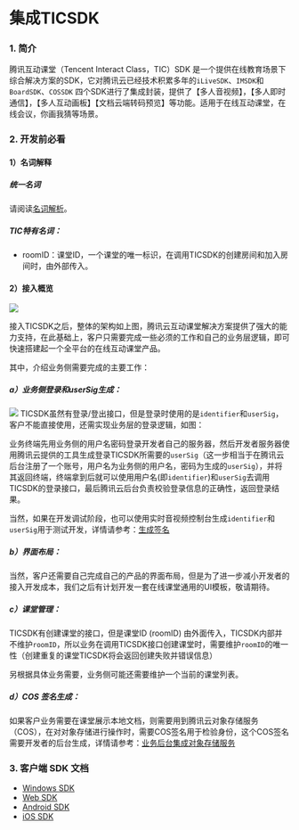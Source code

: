 # 集成TICSDK
### 1. 简介
腾讯互动课堂（Tencent Interact Class，TIC）SDK 是一个提供在线教育场景下综合解决方案的SDK，它对腾讯云已经技术积累多年的`iLiveSDK`、`IMSDK`和`BoardSDK`、`COSSDK`  四个SDK进行了集成封装，提供了【多人音视频】，【多人即时通信】，【多人互动画板】【文档云端转码预览】等功能。适用于在线互动课堂，在线会议，你画我猜等场景。

### 2. 开发前必看

#### 1）名词解释
##### 统一名词
请阅读[名词解析](https://cloud.tencent.com/document/product/647/17230)。

##### TIC特有名词：
* roomID：课堂ID，一个课堂的唯一标识，在调用TICSDK的创建房间和加入房间时，由外部传入。

#### 2）接入概览

![](https://main.qcloudimg.com/raw/1924c82283cd5e15da0518d97154e0bb.png)

接入TICSDK之后，整体的架构如上图，腾讯云互动课堂解决方案提供了强大的能力支持，在此基础上，客户只需要完成一些必须的工作和自己的业务层逻辑，即可快速搭建起一个全平台的在线互动课堂产品。

其中，介绍业务侧需要完成的主要工作：
##### a）业务侧登录和userSig生成：
![](https://main.qcloudimg.com/raw/e5e4e33ea06db665a249844f928f0094.png)
TICSDK虽然有登录/登出接口，但是登录时使用的是`identifier`和`userSig`，客户不能直接使用，还需实现业务层的登录逻辑，如图：

业务终端先用业务侧的用户名密码登录开发者自己的服务器，然后开发者服务器使用腾讯云提供的工具生成登录TICSDK所需要的`userSig`（这一步相当于在腾讯云后台注册了一个账号，用户名为业务侧的用户名，密码为生成的`userSig`），并将其返回终端，终端拿到后就可以使用用户名(即`identifier`)和`userSig`去调用TICSDK的登录接口，最后腾讯云后台负责校验登录信息的正确性，返回登录结果。

当然，如果在开发调试阶段，也可以使用实时音视频控制台生成`identifier`和`userSig`用于测试开发，详情请参考：[生成签名](https://cloud.tencent.com/document/product/647/17275)

##### b）界面布局：

当然，客户还需要自己完成自己的产品的界面布局，但是为了进一步减小开发者的接入开发成本，我们之后有计划开发一套在线课堂通用的UI模板，敬请期待。

##### c）课堂管理：
TICSDK有创建课堂的接口，但是课堂ID (roomID) 由外面传入，TICSDK内部并不维护`roomID`，所以业务在调用TICSDK接口创建课堂时，需要维护`roomID`的唯一性（创建重复的课堂TICSDK将会返回创建失败并错误信息）

另根据具体业务需要，业务侧可能还需要维护一个当前的课堂列表。

##### d）COS 签名生成：
如果客户业务需要在课堂展示本地文档，则需要用到腾讯云对象存储服务（COS），在对对象存储进行操作时，需要COS签名用于检验身份，这个COS签名需要开发者的后台生成，详情请参考：[业务后台集成对象存储服务](https://cloud.tencent.com/document/product/680/14780)


### 3. 客户端 SDK 文档

* [Windows SDK](https://github.com/zhaoyang21cn/edu_project/blob/master/SDK%E6%8E%A5%E5%8F%A3%E6%96%87%E6%A1%A3/PC/%E8%85%BE%E8%AE%AF%E4%BA%92%E5%8A%A8%E8%AF%BE%E5%A0%82SDK%EF%BC%88TICSDK%EF%BC%89%E9%9B%86%E6%88%90%E4%BD%BF%E7%94%A8%E6%96%87%E6%A1%A3.md)
* [Web SDK](https://github.com/zhaoyang21cn/edu_project/blob/master/SDK%E6%8E%A5%E5%8F%A3%E6%96%87%E6%A1%A3/WEB/Web%E4%BA%92%E5%8A%A8%E8%AF%BE%E5%A0%82SDK%EF%BC%88TICSDK%EF%BC%89%E9%9B%86%E6%88%90%E6%96%87%E6%A1%A3.md)
* [Android SDK](https://github.com/zhaoyang21cn/edu_project/blob/master/SDK%E6%8E%A5%E5%8F%A3%E6%96%87%E6%A1%A3/Android/%E8%85%BE%E8%AE%AF%E4%BA%92%E5%8A%A8%E8%AF%BE%E5%A0%82SDK%EF%BC%88TICSDK%EF%BC%89Android%E9%9B%86%E6%88%90%E4%BD%BF%E7%94%A8%E6%96%87%E6%A1%A3.md)
* [iOS SDK](https://github.com/zhaoyang21cn/edu_project/blob/master/SDK%E6%8E%A5%E5%8F%A3%E6%96%87%E6%A1%A3/iOS/%E8%85%BE%E8%AE%AF%E4%BA%92%E5%8A%A8%E8%AF%BE%E5%A0%82SDK%EF%BC%88TICSDK%EF%BC%89%E9%9B%86%E6%88%90%E4%BD%BF%E7%94%A8%E6%96%87%E6%A1%A3.md)

